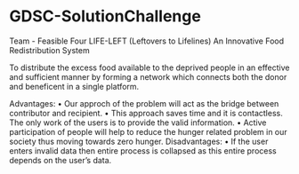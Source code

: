 # GDSC-SolutionChallenge
Team - Feasible Four
LIFE-LEFT
(Leftovers to Lifelines)
An Innovative Food Redistribution System


To distribute the excess food available to the deprived people in an effective
and sufficient manner by forming a network which connects both the donor and
beneficent in a single platform.

Advantages:
• Our approch of the problem will act as the bridge between contributor and
recipient.
• This approach saves time and it is contactless. The only work of the users is
to provide the valid information.
• Active participation of people will help to reduce the hunger related problem
in our society thus moving towards zero hunger.
Disadvantages:
• If the user enters invalid data then entire process is collapsed as this entire
process depends on the user’s data.
